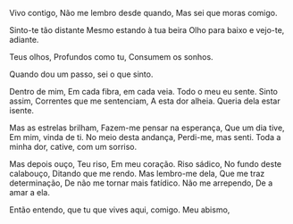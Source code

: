 Vivo contigo,
Não me lembro desde quando,
Mas sei que moras comigo.

Sinto-te tão distante
Mesmo estando à tua beira
Olho para baixo e vejo-te, adiante.

Teus olhos,
Profundos como tu,
Consumem os sonhos.

Quando dou um passo,
sei o que sinto.

Dentro de mim,
Em cada fibra, em cada veia.
Todo o meu eu sente.
Sinto assim,
Correntes que me sentenciam,
A esta dor alheia.
Queria dela estar isente.

Mas as estrelas brilham,
Fazem-me pensar na esperança,
Que um dia tive,
Em mim, vinda de ti.
No meio desta andança,
Perdi-me, mas senti.
Toda a minha dor, cative,
com um sorriso.

Mas depois ouço,
Teu riso,
Em meu coração.
Riso sádico,
No fundo deste calabouço,
Ditando que me rendo.
Mas lembro-me dela,
Que me traz determinação,
De não me tornar mais fatídico.
Não me arrependo,
De a amar a ela.

Então entendo,
que tu que vives aqui,
comigo.
Meu abismo,
